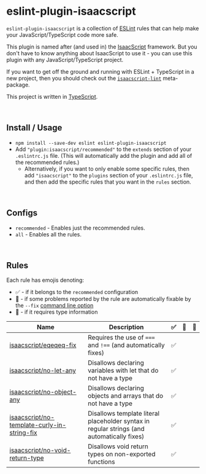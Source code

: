# eslint-plugin-isaacscript

`eslint-plugin-isaacscript` is a collection of [ESLint](https://eslint.org/) rules that can help make your JavaScript/TypeScript code more safe.

This plugin is named after (and used in) the [IsaacScript](https://isaacscript.github.io/) framework. But you don't have to know anything about IsaacScript to use it - you can use this plugin with any JavaScript/TypeScript project.

If you want to get off the ground and running with ESLint + TypeScript in a new project, then you should check out the [`isaacscript-lint`](https://github.com/IsaacScript/isaacscript-lint) meta-package.

This project is written in [TypeScript](https://www.typescriptlang.org/).

<br>

## Install / Usage

- `npm install --save-dev eslint eslint-plugin-isaacscript`
- Add `"plugin:isaacscript/recommended"` to the `extends` section of your `.eslintrc.js` file. (This will automatically add the plugin and add all of the recommended rules.)
  - Alternatively, if you want to only enable some specific rules, then add `"isaacscript"` to the `plugins` section of your `.eslintrc.js` file, and then add the specific rules that you want in the `rules` section.

<br>

## Configs

- `recommended` - Enables just the recommended rules.
- `all` - Enables all the rules.

<br>

## Rules

Each rule has emojis denoting:

- :white_check_mark: - if it belongs to the `recommended` configuration
- :wrench: - if some problems reported by the rule are automatically fixable by the `--fix` [command line option](https://eslint.org/docs/user-guide/command-line-interface#fixing-problems)
- :thought_balloon: - if it requires type information

<!-- Do not manually modify RULES_TABLE section. Instead, run: npm run generate:rules-table -->
<!-- RULES_TABLE -->

| Name                                                                                      | Description                                                                                | :white_check_mark: | :wrench: | :thought_balloon: |
| ----------------------------------------------------------------------------------------- | ------------------------------------------------------------------------------------------ | ------------------ | -------- | ----------------- |
| [isaacscript/eqeqeq-fix](docs/rules/eqeqeq-fix)                                           | Requires the use of `===` and `!==` (and automatically fixes)                              | :white_check_mark: |          |                   |
| [isaacscript/no-let-any](docs/rules/no-let-any)                                           | Disallows declaring variables with let that do not have a type                             | :white_check_mark: |          |                   |
| [isaacscript/no-object-any](docs/rules/no-object-any)                                     | Disallows declaring objects and arrays that do not have a type                             | :white_check_mark: |          |                   |
| [isaacscript/no-template-curly-in-string-fix](docs/rules/no-template-curly-in-string-fix) | Disallows template literal placeholder syntax in regular strings (and automatically fixes) | :white_check_mark: |          |                   |
| [isaacscript/no-void-return-type](docs/rules/no-void-return-type)                         | Disallows void return types on non-exported functions                                      | :white_check_mark: |          |                   |

<!-- /RULES_TABLE -->

<br>
